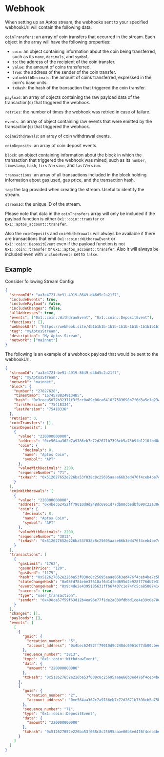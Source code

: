 # Webhook

When setting up an Aptos stream, the webhooks sent to your specified webhookUrl will contain the following data:

`coinTransfers`: an array of coin transfers that occurred in the stream. Each object in the array will have the following properties:

- `coin`: an object containing information about the coin being transferred, such as its `name`, `decimals`, and `symbol`.
- `to`: the address of the recipient of the coin transfer.
- `value`: the amount of coins transferred.
- `from`: the address of the sender of the coin transfer.
- `valueWithDecimals`: the amount of coins transferred, expressed in the coin's base units.
- `txHash`: the hash of the transaction that triggered the coin transfer.

`payload`: an array of objects containing the raw payload data of the transaction(s) that triggered the webhook.

`retries`: the number of times the webhook was retried in case of failure.

`events`: an array of object containing raw events that were emitted by the transaction(s) that triggered the webhook.

`coinWithdrawals`: an array of coin withdrawal events.

`coinDeposits`: an array of coin deposit events.

`block`: an object containing information about the block in which the transaction that triggered the webhook was mined, such as its `number`, `timestamp`, `hash`, `firstVersion`, and `lastVersion`.

`transactions`: an array of all transactions included in the block holding information about gas used, gas price, and the transaction hash.

`tag`: the tag provided when creating the stream. Useful to identify the stream.

`streamId`: the unique ID of the stream.

Please note that data in the `coinTransfers` array will only be included if the payload function is either `0x1::coin::transfer` or `0x1::aptos_account::transfer`.

Also the `coinDeposits` and `coinWithdrawals` will always be available if there are transactions that emit `0x1::coin::WithdrawEvent` or `0x1::coin::DepositEvent` even if the payload function is not `0x1::coin::transfer` or `0x1::aptos_account::transfer`.
Also it will always be included even with `includeEvents` set to `false`.

## Example

Consider following Stream Config:

```json
{
  "streamId": "aa3e4721-be91-4919-8649-d46d5c2a21f7",
  "includeEvents": true,
  "includePayload": false,
  "includeChanges": false,
  "allAddresses": true,
  "events": ["0x1::coin::WithdrawEvent", "0x1::coin::DepositEvent"],
  "functions": [],
  "webhookUrl": "https://webhook.site/4b1b1b1b-1b1b-1b1b-1b1b-1b1b1b1b1b1b",
  "tag": "myAptosStream",
  "description": "My Aptos Stream",
  "network": ["mainnet"]
}
```

The following is an example of a webhook payload that would be sent to the webhookUrl:

```json
{
  "streamId": "aa3e4721-be91-4919-8649-d46d5c2a21f7",
  "tag": "myAptosStream",
  "network": "mainnet",
  "block": {
    "number": "27827628",
    "timestamp": "1674578824913485",
    "hash": "0x3ceea5072b32371f3f5cc0a89c06ca641627583698b7f6d3a5e1a23468b5c2a0",
    "firstVersion": "75418334",
    "lastVersion": "75418336"
  },
  "retries": 0,
  "coinTransfers": [],
  "coinDeposits": [
    {
      "value": "220000000000",
      "address": "0xe564aa362c7a9786eb7c72d2671b7398cb5a75b9fb1210fbd84cd05d691e44d3",
      "coin": {
        "decimals": 8,
        "name": "Aptos Coin",
        "symbol": "APT"
      },
      "valueWithDecimals": 2200,
      "sequenceNumber": "71",
      "txHash": "0x512627652e226ba53f038c8c25695aaae66b3ed476f4ceb4be7c5bb686d35811"
    }
  ],
  "coinWithdrawals": [
    {
      "value": "220000000000",
      "address": "0x4bec62452ff79010d9d248dc6961d77db00cbedbf690c22a30d923c825c7ac00",
      "coin": {
        "decimals": 8,
        "name": "Aptos Coin",
        "symbol": "APT"
      },
      "valueWithDecimals": 2200,
      "sequenceNumber": "3813",
      "txHash": "0x512627652e226ba53f038c8c25695aaae66b3ed476f4ceb4be7c5bb686d35811"
    }
  ],
  "transactions": [
    {
      "gasLimit": "1762",
      "gasUnitPrice": "120",
      "gasUsed": "1175",
      "hash": "0x512627652e226ba53f038c8c25695aaae66b3ed476f4ceb4be7c5bb686d35811",
      "stateChangeHash": "0x08fd784ebe37618af6d14fed695d2e928f776db7e317f222a02bcf92129a7c87",
      "eventChangeHash": "0x9c4de2e4395185631ffb67407c1e74fc5ca850874146950a75948ee4373a611f",
      "success": true,
      "type": "user_transaction",
      "sender": "0x498ca57f59f63d12b4ea96e77f1de2a839fdbbd1ce4e39c0e78da708758b91aa"
    }
  ],
  "changes": [],
  "payloads": [],
  "events": [
    [
      {
        "guid": {
          "creation_number": "5",
          "account_address": "0x4bec62452ff79010d9d248dc6961d77db00cbedbf690c22a30d923c825c7ac00"
        },
        "sequence_number": "3813",
        "type": "0x1::coin::WithdrawEvent",
        "data": {
          "amount": "220000000000"
        },
        "txHash": "0x512627652e226ba53f038c8c25695aaae66b3ed476f4ceb4be7c5bb686d35811"
      },
      {
        "guid": {
          "creation_number": "2",
          "account_address": "0xe564aa362c7a9786eb7c72d2671b7398cb5a75b9fb1210fbd84cd05d691e44d3"
        },
        "sequence_number": "71",
        "type": "0x1::coin::DepositEvent",
        "data": {
          "amount": "220000000000"
        },
        "txHash": "0x512627652e226ba53f038c8c25695aaae66b3ed476f4ceb4be7c5bb686d35811"
      }
    ]
  ]
}
```
